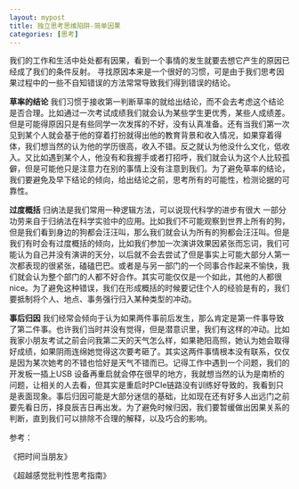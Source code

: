 ```yaml
---
layout: mypost
title: 独立思考思维陷阱-简单因果
categories: [思考]
---
```

我们的工作和生活中处处都有因果，看到一个事情的发生就要去想它产生的原因已经成了我们的条件反射。 寻找原因本来是一个很好的习惯，可是由于我们思考因果过程中的一些不自知错误的方法常常导致我们得到错误的结论。

**草率的结论**
我们习惯于接收第一判断草率的就给出结论，而不会去考虑这个结论是否合理。比如通过一次考试成绩我们就会认为某些学生更优秀，某些人成绩差。但是可能得原因只是有些同学一次发挥的不好，没有认真准备。还有当我们第一次见到某个人就会基于他的穿着打扮就得出他的教育背景和收入情况，如果穿着得体，我们想当然的认为他的学历很高，收入不错。反之就认为他没什么文化，低收入。又比如遇到某个人，他没有和我握手或者打招呼，我们就会认为这个人比较孤僻，但是可能他只是注意力在别的事情上没有注意到我们。为了避免草率的结论，我们要避免及早下结论的倾向，给出结论之前，思考所有的可能性，检测论据的可靠性。

**过度概括**
归纳法是我们常用一种逻辑方法，可以说现代科学的进步有很大 一部分功劳来自于归纳法在科学实验中的应用。比如我们不可能观察到世界上所有的狗，但是我们看到身边的狗都会汪汪叫，那么我们就会认为所有的狗都会汪汪叫。但是我们有时会有过度概括的倾向，比如我们参加一次演讲效果因紧张而忘词，我们可能认为自己并没有演讲的天分，以后就不会去尝试了但是事实上可能大部分人第一次都表现的很紧张，磕磕巴巴。或者是与另一部门的一个同事合作起来不愉快，我们就会认为整个部门的人都不好合作。其实可能仅仅是一个如此，其他的人都很nice。为了避免这种错误，我们在形成概括的时候要记住个人的经验是有的，我们要抵制将个人、地点、事务强行归入某种类型的冲动。

**事后归因**
我们经常会倾向于认为如果两件事前后发生，那么肯定是第一件事导致了第二件事。也许我们当时并没有觉得，但是潜意识里，我们有这样的冲动。比如我家小朋友考试之前会问我第二天的天气怎么样，如果艳阳高照，她认为她会取得好成绩，如果阴雨连绵她觉得这次要考砸了。其实这两件事情根本没有联系，仅仅是因为某次她考的不错也恰好是天气不错而已。记得工作中遇到一个问题，我们的开发板一插上USB 设备再重启就会停在很早的地方，我就想当然的认为是南桥的问题，让相关的人去看，但其实是重启时PCIe链路没有训练好导致的，我看到只是表面现象。事后归因可能是大部分迷信的基础，比如现在还有好多人出远门之前要先看日历，择良辰吉日再出发。为了避免时候归因，我们要暂缓做出因果关系的判断，直到我们可以排除不合理的解释，以及巧合的影响。

参考： 

《把时间当朋友》 

《超越感觉批判性思考指南》